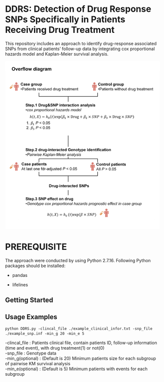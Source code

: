 DDRS: Detection of Drug Response SNPs Specifically in Patients Receiving Drug Treatment
================================
This repository includes an approach to identify drug-response associated SNPs from clinical patients’ follow-up data by integrating cox proportional hazards model and Kaplan-Meier survival analysis. 

![pipeline](https://github.com/ew314/DDRS/blob/main/pipeline/4.figure.1.pipeline.github.jpg)

# PREREQUISITE
The approach were conducted by using Python 2.7.16. 
Following Python packages should be installed:
<ul>
<li><p>pandas</p></li>
<li><p>lifelines</p></li>
</ul>

Getting Started
---------------

Usage Examples
--------------

    python DDRS.py -clincal_file ./example_clinical_infor.txt -snp_file ./example_snp.inf -min_g 20 -min_e 5

-clincal_file    : Patients clinical file, contain patients ID, follow-up information (time and event), with drug treatment(1) or not(0)<br>
-snp_file        : Genotype data<br>
-min_g(optional) : (Default is 20) Minimum patients size for each subgroup of pairwise KM survival analysis<br>
-min_e(optional) : (Default is 5)  Minimum patients with events for each subgroup<br>

